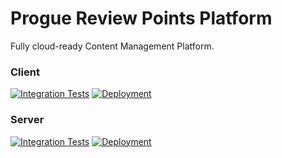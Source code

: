 # Progue Review Points Platform
Fully cloud-ready Content Management Platform.

### Client
[![Integration Tests](https://github.com/All-Systems-Progue/prp-client/actions/workflows/ci.yaml/badge.svg)](https://github.com/All-Systems-Progue/prp-client/actions/workflows/ci.yaml)
[![Deployment](https://github.com/All-Systems-Progue/prp-client/actions/workflows/cd.yaml/badge.svg)](https://github.com/All-Systems-Progue/prp-client/actions/workflows/cd.yaml)

### Server
[![Integration Tests](https://github.com/All-Systems-Progue/prp-server/actions/workflows/ci.yaml/badge.svg)](https://github.com/All-Systems-Progue/prp-server/actions/workflows/ci.yaml)
[![Deployment](https://github.com/All-Systems-Progue/prp-server/actions/workflows/cd.yaml/badge.svg)](https://github.com/All-Systems-Progue/prp-server/actions/workflows/cd.yaml)
